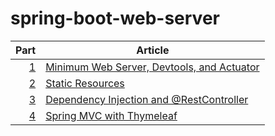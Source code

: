 # spring-boot-web-server

| Part         | Article
| ---:         | ---
| [1](part-01) | [Minimum Web Server, Devtools, and Actuator](https://blog.hcf.dev/article/2019-11-16-spring-boot-part-01/)
| [2](part-02) | [Static Resources](https://blog.hcf.dev/article/2019-11-17-spring-boot-part-02/)
| [3](part-03) | [Dependency Injection and @RestController](https://blog.hcf.dev/article/2019-12-15-spring-boot-part-03/)
| [4](part-04) | [Spring MVC with Thymeleaf](https://blog.hcf.dev/article/2020-01-01-spring-boot-part-04/)
